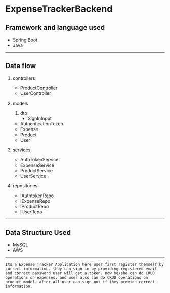 # ExpenseTrackerBackend


## Framework and language used 
* Spring Boot
* Java
---
## Data flow
1. controllers
    * ProductController
    * UserController

2. models
     1. dto 
        * SignInInput
    * AuthenticationToken 
    * Expense
    * Product
    * User
3. services
    * AuthTokenService
    * ExpenseService
    * ProductService
    * UserService
4. repositories
    * IAuthtokenRepo
    * IExpenseRepo
    * IProductRepo
    * IUserRepo

---

## Data Structure Used
* MySQL
* AWS
---

```Its a Expense Tracker Application here user first register themself by correct information. they can sign in by providing registered email and correct password user will get a token. now he/she can do CRUD operations on expenses. and user also can do CRUD operations on product model. after all user can sign out if they provide correct information.```
